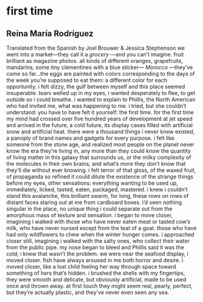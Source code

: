 # first time
## Reina María Rodríguez
Translated from the Spanish by Joel Brouwer & Jessica Stephenson
we went into a market—they call it a _grocery_ —and you can’t imagine. fruit
brilliant as magazine photos. all kinds of different oranges, grapefruits,
mandarins, some tiny clementines with a blue sticker— _Morocco_ —they’ve come
so far...the eggs are painted with colors corresponding to the days of the
week you’re supposed to eat them: a different color for each opportunity. i
felt dizzy, the gulf between myself and this place seemed insuperable. tears
welled up in my eyes, i wanted desperately to flee, to get outside so i could
breathe. i wanted to explain to Phillis, the North American who had invited
me, what was happening to me. i tried, but she couldn’t understand: you have
to have felt it yourself: the first time. for the first time my mind had
crossed over five hundred years of development at jet speed and arrived in the
future, a cold future, its display cases filled with artificial snow and
artificial heat. there were a thousand things i never knew existed, a panoply
of brand names and gadgets for every purpose. i felt like someone from the
stone age, and realized most people on the planet never know the era they’re
living in, any more than they could know the quantity of living matter in this
galaxy that surrounds us, or the milky complexity of the molecules in their
own brains, and what’s more they don’t know that they’ll die without ever
knowing. i felt terror of that gloss, of the waxed fruit, of propaganda so
refined it could dilute the existence of the strange things before my eyes,
other sensations: everything wanting to be used up, immediately, licked,
tasted, eaten, packaged, mastered. i knew i couldn’t stand this avalanche,
this brilliant swarm, for long, these rows on rows of distant faces staring
out at me from cardboard boxes. i’d seen nothing singular in the place, no
unique thing i could separate out from the amorphous mass of texture and
sensation. i began to move closer, imagining i walked with those who have
never eaten meat or tasted cow’s milk, who have never nursed except from the
teat of a goat. those who have had only wildflowers to chew when the winter
hunger comes. i approached closer still, imagining i walked with the salty
ones, who collect their water from the public pipe. my nose began to bleed and
Phillis said it was the cold; i knew that wasn’t the problem. we were near the
seafood display, i moved closer. fish have always aroused in me both horror
and desire. i moved closer, like a lost child feeling her way through space
toward something of hers that’s hidden. i brushed the shells with my
fingertips, they were smooth and delicate, but obviously artificial, made to
be used once and thrown away. at first touch they might seem real, pearly,
perfect, but they’re actually plastic, and they’ve never even seen any sea.